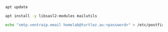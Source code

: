 ```bash
apt update
```

```bash
apt install -y libsasl2-modules mailutils
```

```bash
echo "smtp.ventraip.email homelab@turtlez.au:<password>" > /etc/postfix/sasl_passwd
```

